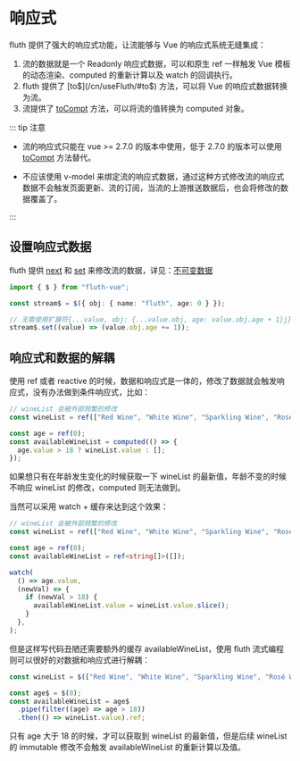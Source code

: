 # 响应式

fluth 提供了强大的响应式功能，让流能够与 Vue 的响应式系统无缝集成：

1.  流的数据就是一个 Readonly 响应式数据，可以和原生 ref 一样触发 Vue 模板的动态渲染、computed 的重新计算以及 watch 的回调执行。
2.  fluth 提供了 [to$](/cn/useFluth/#to$) 方法，可以将 Vue 的响应式数据转换为流。
3.  流提供了 [toCompt](/cn/useFluth/#tocompt) 方法，可以将流的值转换为 computed 对象。

::: tip 注意

- 流的响应式只能在 vue >= 2.7.0 的版本中使用，低于 2.7.0 的版本可以使用 [toCompt](#tocompt) 方法替代。

- 不应该使用 v-model 来绑定流的响应式数据，通过这种方式修改流的响应式数据不会触发页面更新、流的订阅，当流的上游推送数据后，也会将修改的数据覆盖了。

:::

## 设置响应式数据

fluth 提供 [next](https://fluthjs.github.io/fluth-doc/cn/api/stream.html#next) 和 [set](https://fluthjs.github.io/fluth-doc/cn/api/stream.html#set) 来修改流的数据，详见：[不可变数据](/cn/guide/immutable)

```typescript
import { $ } from "fluth-vue";

const stream$ = $({ obj: { name: "fluth", age: 0 } });

// 无需使用扩展符{...value, obj: {...value.obj, age: value.obj.age + 1}j}
stream$.set((value) => (value.obj.age += 1));
```

## 响应式和数据的解耦

使用 ref 或者 reactive 的时候，数据和响应式是一体的，修改了数据就会触发响应式，没有办法做到条件响应式，比如：

```typescript
// wineList 会被外部频繁的修改
const wineList = ref(["Red Wine", "White Wine", "Sparkling Wine", "Rosé Wine"]);

const age = ref(0);
const availableWineList = computed(() => {
  age.value > 18 ? wineList.value : [];
});
```

如果想只有在年龄发生变化的时候获取一下 wineList 的最新值，年龄不变的时候不响应 wineList 的修改，computed 则无法做到。

当然可以采用 watch + 缓存来达到这个效果：

```typescript
// wineList 会被外部频繁的修改
const wineList = ref(["Red Wine", "White Wine", "Sparkling Wine", "Rosé Wine"]);

const age = ref(0);
const availableWineList = ref<string[]>([]);

watch(
  () => age.value,
  (newVal) => {
    if (newVal > 18) {
      availableWineList.value = wineList.value.slice();
    }
  },
);
```

但是这样写代码丑陋还需要额外的缓存 availableWineList，使用 fluth 流式编程则可以很好的对数据和响应式进行解耦：

```typescript
const wineList = $(["Red Wine", "White Wine", "Sparkling Wine", "Rosé Wine"]);

const age$ = $(0);
const availableWineList = age$
  .pipe(filter((age) => age > 18))
  .then(() => wineList.value).ref;
```

只有 age 大于 18 的时候，才可以获取到 wineList 的最新值，但是后续 wineList 的 immutable 修改不会触发 availableWineList 的重新计算以及值。
